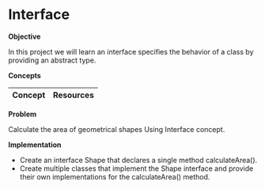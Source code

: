 # Interface


**Objective**


In this project we will learn an interface specifies the behavior of a class by providing an abstract type.


**Concepts**


| Concept   |      Resources      |
|----------|:-------------:|



**Problem**

Calculate the area of geometrical shapes Using Interface concept.


**Implementation**

* Create an interface Shape that declares a single method calculateArea().
* Create multiple classes that implement the Shape interface and provide their own implementations for the calculateArea() method.

```Java


```

